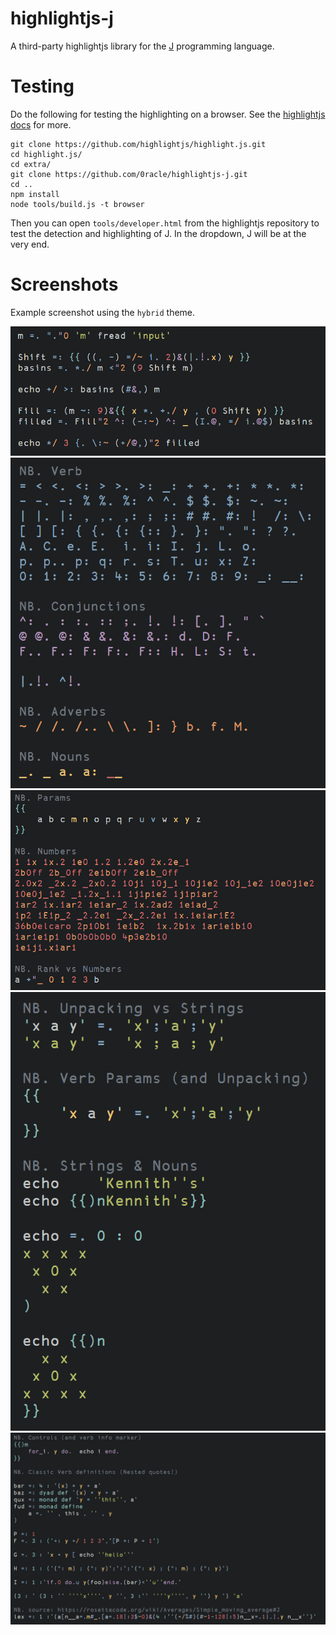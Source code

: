 # highlightjs-j

A third-party highlightjs library for the [J](https://www.jsoftware.com) programming language.

# Testing
Do the following for testing the highlighting on a browser. See the
[highlightjs docs](https://highlightjs.readthedocs.io/en/latest/building-testing.html) for more.

```
git clone https://github.com/highlightjs/highlight.js.git
cd highlight.js/
cd extra/
git clone https://github.com/0racle/highlightjs-j.git
cd ..
npm install
node tools/build.js -t browser
```

Then you can open `tools/developer.html` from the highlightjs repository to test the detection and highlighting of J.
In the dropdown, J will be at the very end.

# Screenshots
Example screenshot using the `hybrid` theme.

![code example](screenshots/01-code-example.png)
![parts of speech](screenshots/02-parts-of-speech.png)
![numbers and params](screenshots/03-numbers-and-params.png)
![unpacking and strings](screenshots/04-unpacking-and-strings.png)
![controls and verbs](screenshots/05-controls-and-verbs.png)
